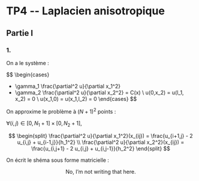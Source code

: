 # TP4 -- Laplacien anisotropique

## Partie I

### 1.

On a le système :

$$
\begin{cases}
- \gamma_1 \frac{\partial^2 u}{\partial x_1^2} 
- \gamma_2 \frac{\partial^2 u}{\partial x_2^2}
= C(x) \\
u(0,x_2) = u(l_1, x_2) = 0 \\
u(x_1,0) = u(x_1,l_2) = 0
\end{cases}
$$

On approxime le problème à $(N+1)^2$ points :

$\forall(i,j)\in [0 , N_1+1]\times[0,N_2+1]$,

$$
\begin{split}
\frac{\partial^2 u}{\partial x_1^2}(x_{ij})
= \frac{u_{i+1,j} - 2 u_{i,j} + u_{i-1,j}}{h_1^2} \\
\frac{\partial^2 u}{\partial x_2^2}(x_{ij})
= \frac{u_{i,j+1} - 2 u_{i,j} + u_{i,j-1}}{h_2^2}
\end{split}
$$



On écrit le shéma sous forme matricielle :

$$
\text{No, I'm not writing that here.}
$$


